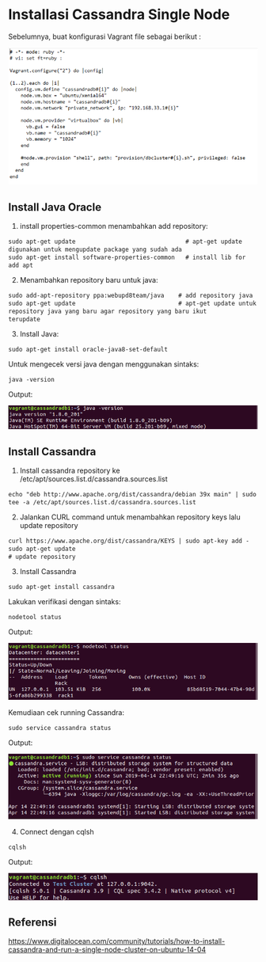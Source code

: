 # Installasi Cassandra Single Node

Sebelumnya, buat konfigurasi Vagrant file sebagai berikut :

![ss](https://github.com/afrianmc/BDT2019/blob/master/Tugas_Cassandra/singlenode/screenshoot/Vagrantfile.PNG)

## Install Java Oracle

1.  install properties-common menambahkan add repository:
  ```
  sudo apt-get update                               # apt-get update digunakan untuk mengupdate package yang sudah ada
  sudo apt-get install software-properties-common   # install lib for add apt 
  ```

2. Menambahkan repository baru untuk java:
  ```
  sudo add-apt-repository ppa:webupd8team/java    # add repository java
  sudo apt-get update                             # apt-get update untuk repository java yang baru agar repository yang baru ikut         terupdate
  ```
  
3. Install Java:
  ```
  sudo apt-get install oracle-java8-set-default
  ```
  Untuk mengecek versi java dengan menggunakan sintaks:
  ```
  java -version
  ```
  Output:
  
  ![Ss](https://github.com/afrianmc/BDT2019/blob/master/Tugas_Cassandra/singlenode/screenshoot/java%20version1.png)
  
## Install Cassandra

1. Install cassandra repository ke /etc/apt/sources.list.d/cassandra.sources.list
  ```
  echo "deb http://www.apache.org/dist/cassandra/debian 39x main" | sudo tee -a /etc/apt/sources.list.d/cassandra.sources.list
  ```
   
2. Jalankan CURL command untuk menambahkan repository keys lalu update repository
  ```
  curl https://www.apache.org/dist/cassandra/KEYS | sudo apt-key add -
  sudo apt-get update                                                   # update repository
  ```
  
3. Install Cassandra
  ```
  sudo apt-get install cassandra
  ```
  
  Lakukan verifikasi dengan sintaks:
  ```
  nodetool status
  ```
  Output:
  
  ![Ss](https://github.com/afrianmc/BDT2019/blob/master/Tugas_Cassandra/singlenode/screenshoot/nodetool%20status1.png)
  
  Kemudiaan cek running Cassandra:
  ```
  sudo service cassandra status
  ```
  Output:
  
  ![Ss](https://github.com/afrianmc/BDT2019/blob/master/Tugas_Cassandra/singlenode/screenshoot/sudo%20service%20cassandra%20status1.png)
  
4. Connect dengan cqlsh
  ```
  cqlsh
  ```
  Output:
  
  ![Ss](https://github.com/afrianmc/BDT2019/blob/master/Tugas_Cassandra/singlenode/screenshoot/cqlsh1.png)
  
## Referensi
https://www.digitalocean.com/community/tutorials/how-to-install-cassandra-and-run-a-single-node-cluster-on-ubuntu-14-04


